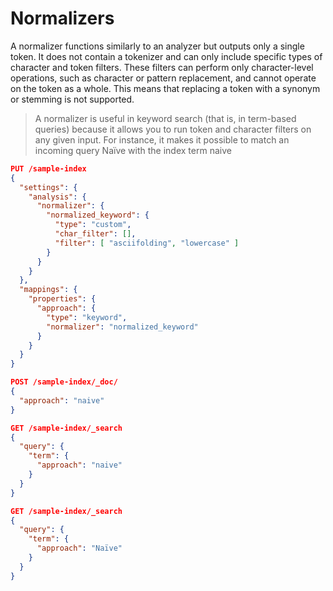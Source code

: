 # Normalizers
A normalizer functions similarly to an analyzer but outputs only a single token. It does not contain a tokenizer and can only include specific types of character and token filters. These filters can perform only character-level operations, such as character or pattern replacement, and cannot operate on the token as a whole. This means that replacing a token with a synonym or stemming is not supported.

> A normalizer is useful in keyword search (that is, in term-based queries) because it allows you to run token and character filters on any given input. For instance, it makes it possible to match an incoming query Naïve with the index term naive

```json
PUT /sample-index
{
  "settings": {
    "analysis": {
      "normalizer": {
        "normalized_keyword": {
          "type": "custom",
          "char_filter": [],
          "filter": [ "asciifolding", "lowercase" ]
        }
      }
    }
  },
  "mappings": {
    "properties": {
      "approach": {
        "type": "keyword",
        "normalizer": "normalized_keyword"
      }
    }
  }
}

POST /sample-index/_doc/
{
  "approach": "naive"
}

GET /sample-index/_search
{
  "query": {
    "term": {
      "approach": "naive"
    }
  }
}

GET /sample-index/_search
{
  "query": {
    "term": {
      "approach": "Naïve"
    }
  }
}
```